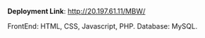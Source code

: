 **Deployment Link**: http://20.197.61.11/MBW/

FrontEnd: HTML, CSS, Javascript, PHP.
Database: MySQL.
